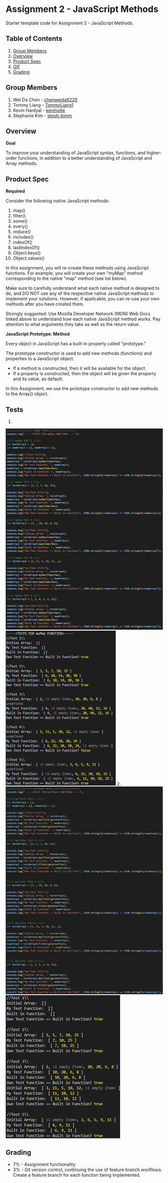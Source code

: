 # Assignment 2 - JavaScript Methods
Starter template code for Assignment 2 - JavaScript Methods. 

## Table of Contents

1. [Group Members](#Group-Members)
2. [Overview](#Overview)
3. [Product Spec](#Product-Spec)
4. [GIF](#GIF)
5. [Grading](#Grading)

## Group Members

1. Wei Da Chen - [chenweida6220](https://github.com/chenweida6220)
2. Tommy Liang - [TommyLiang1](https://github.com/TommyLiang1)
3. Kevin Hardyal - [kevinville](https://github.com/kevinville)
4. Stephanie Kim - [steph-kimm](https://github.com/steph-kimm)

## Overview

**Goal**

To improve your understanding of JavaScript syntax, functions, and higher-order functions, in addition to a better understanding of JavaScript and Array methods. 

## Product Spec

**Required**

Consider the following *native* JavaScript methods:
  1. map()
  2. filter()
  3. some()
  4. every()
  5. reduce()
  6. includes()
  7. indexOf()
  8. lastIndexOf()
  9. Object.keys()
  10. Object.values()

In this assignment, you will re-create these methods using JavaScript functions. For example, you will create your own "myMap" method corresponding to the native "map" method (see list below).

Make sure to carefully understand what each native method is designed to do, and DO NOT use any of the respective native JavaScript methods to implement your solutions. However, if applicable, you can re-use your own methods after you have created them. 

Strongly suggested: Use Mozilla Developer Network (MDN) Web Docs linked above to understand how each native JavaScript method works. Pay attention to what arguments they take as well as the return value.  

**JavaScript Prototype: Method**

Every object in JavaScript has a built-in property called "prototype." 

The prototype constructor is used to add new methods (functions) and properties to a JavaScript object. 
- If a method is constructed, then it will be available for the object. 
- If a property is constructed, then the object will be given the property and its value, as default.

In this Assignment, we use the prototype constructor to add new methods to the Array() object.
 
## Tests
1. 
![Map Test](TESTS/Map/maptest.png)
![Map Test Results](TESTS/Map/maptestresults.png)
2. 
![Filter Test](TESTS/Filter/filtertest.png)
![Filter Test Results](TESTS/Filter/filtertestresults.png)


## Grading 
- 7% - Assignment functionality
- 3% - Git version control, continuing the use of feature branch worlflows. Create a feature branch for each function being implemented.